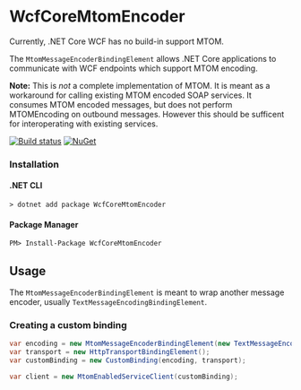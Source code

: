 # WcfCoreMtomEncoder

Currently, .NET Core WCF has no build-in support MTOM.

The `MtomMessageEncoderBindingElement` allows .NET Core applications to communicate with WCF endpoints which support MTOM encoding. 

**Note:** This is _not_ a complete implementation of MTOM. It is meant as a workaround for calling existing MTOM encoded SOAP services. It consumes MTOM encoded messages, but does not perform MTOMEncoding on outbound messages. However this should be sufficent for interoperating with existing services.

[![Build status](https://ci.appveyor.com/api/projects/status/v4836gx8j9f0a8gd?svg=true)](https://ci.appveyor.com/project/lennykean/wcfcoremtomencoder)
[![NuGet](https://img.shields.io/nuget/v/WcfCoreMtomEncoder.svg)](https://www.nuget.org/packages/WcfCoreMtomEncoder/)

### Installation

#### .NET CLI
```shell
> dotnet add package WcfCoreMtomEncoder
```
#### Package Manager
```shell
PM> Install-Package WcfCoreMtomEncoder
```

## Usage

The `MtomMessageEncoderBindingElement` is meant to wrap another message encoder, usually `TextMessageEncodingBindingElement`.

### Creating a custom binding

```csharp
var encoding = new MtomMessageEncoderBindingElement(new TextMessageEncodingBindingElement());
var transport = new HttpTransportBindingElement();
var customBinding = new CustomBinding(encoding, transport);

var client = new MtomEnabledServiceClient(customBinding);
```
